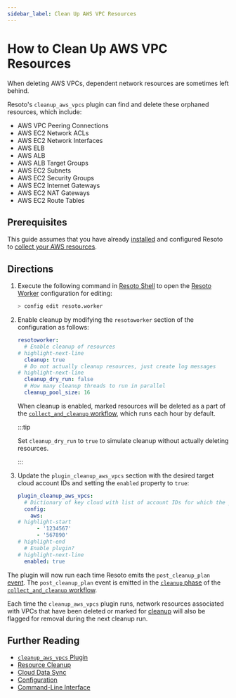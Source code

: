 ```yaml
---
sidebar_label: Clean Up AWS VPC Resources
---
```


# How to Clean Up AWS VPC Resources

When deleting AWS VPCs, dependent network resources are sometimes left behind.

Resoto's `cleanup_aws_vpcs` plugin can find and delete these orphaned resources, which include:

- AWS VPC Peering Connections
- AWS EC2 Network ACLs
- AWS EC2 Network Interfaces
- AWS ELB
- AWS ALB
- AWS ALB Target Groups
- AWS EC2 Subnets
- AWS EC2 Security Groups
- AWS EC2 Internet Gateways
- AWS EC2 NAT Gateways
- AWS EC2 Route Tables

## Prerequisites

This guide assumes that you have already [installed](../../getting-started/install-resoto/index.md) and configured Resoto to [collect your AWS resources](../../how-to-guides/data-sources/collect-aws-resource-data.md).

## Directions

1. Execute the following command in [Resoto Shell](../../reference/components/shell.md) to open the [Resoto Worker](../../reference/components/worker.md) configuration for editing:

   ```bash
   > config edit resoto.worker
   ```

2. Enable cleanup by modifying the `resotoworker` section of the configuration as follows:

   ```yaml
   resotoworker:
     # Enable cleanup of resources
   # highlight-next-line
     cleanup: true
     # Do not actually cleanup resources, just create log messages
   # highlight-next-line
     cleanup_dry_run: false
     # How many cleanup threads to run in parallel
     cleanup_pool_size: 16
   ```

   When cleanup is enabled, marked resources will be deleted as a part of the [`collect_and_cleanup` workflow](../../reference/workflows/index.md#collect_and_cleanup-workflow), which runs each hour by default.

   :::tip

   Set `cleanup_dry_run` to `true` to simulate cleanup without actually deleting resources.

   :::

3. Update the `plugin_cleanup_aws_vpcs` section with the desired target cloud account IDs and setting the `enabled` property to `true`:

   ```yaml title="cleanup_aws_vpcs plugin configuration"
   plugin_cleanup_aws_vpcs:
     # Dictionary of key cloud with list of account IDs for which the plugin should be active as value
     config:
       aws:
   # highlight-start
         - '1234567'
         - '567890'
   # highlight-end
     # Enable plugin?
   # highlight-next-line
     enabled: true
   ```

The plugin will now run each time Resoto emits the `post_cleanup_plan` [event](../../reference/events/index.md). The `post_cleanup_plan` event is emitted in the [`cleanup` phase](../../reference/workflows/index.md#cleanup) of the [`collect_and_cleanup` workflow](../../reference/workflows/index.md#collect_and_cleanup-workflow).

Each time the `cleanup_aws_vpcs` plugin runs, network resources associated with VPCs that have been deleted or marked for [cleanup](../../concepts/resource-management/cleanup.md) will also be flagged for removal during the next cleanup run.

## Further Reading

- [`cleanup_aws_vpcs` Plugin](../../reference/components/plugins/cleanup_aws_vpcs.md)
- [Resource Cleanup](../../concepts/resource-management/cleanup.md)
- [Cloud Data Sync](../../concepts/cloud-data-sync/index.md)
- [Configuration](../../reference/configuration/index.md)
- [Command-Line Interface](../../reference/cli/index.md)
